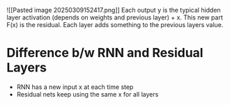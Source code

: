 
![[Pasted image 20250309152417.png]]
Each output y is the typical hidden layer activation (depends on weights and previous layer) + x. This new part F(x) is the residual. Each layer adds something to the previous layers value.

# Difference b/w RNN and Residual Layers
- RNN has a new input x at each time step
- Residual nets keep using the same x for all layers
